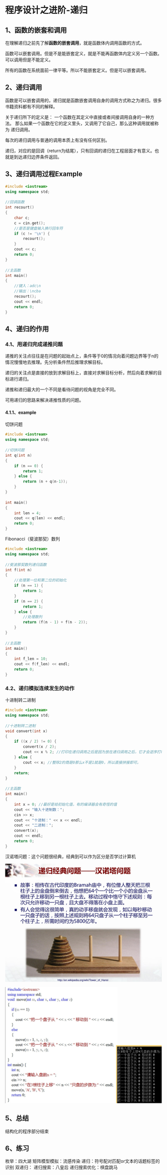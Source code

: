 # 程序设计之进阶-递归
## 1、函数的嵌套和调用
在理解递归之前先了解**函数的嵌套调用**，就是函数体内调用函数的方式。

函数可以嵌套调用。但是不是能嵌套定义，就是不能再函数体内定义另一个函数。可以调用但是不能定义。

所有的函数在系统面前一律平等。所以不能嵌套定义。但是可以嵌套调用。

## 2、递归调用
函数是可以嵌套调用的，递归就是函数嵌套调用自身的调用方式称之为递归。很多书籍资料都有不同的解释。

关于递归所下的定义是： 一个函数在其定义中直接或者间接调用自身的一种方法。 那么如果一个函数在它的定义里头，又调用了它自己，那么这种调用就被称为 递归调用。

每次的递归调用与普通的调用本质上有没有任何区别。

递归，对应的是回调（return为结尾），只有回调的递归在工程层面才有意义。也就是到达递归边界条件返回。


## 3、递归调用过程Example

```c++
#include <iostream>
using namespace std;

//回调函数
int recourt()
{
    char c;
    c = cin.get();
    //是否是键盘输入换行回车符
    if (c != '\n') {
        recourt();
    }
    cout << c;
    return 0;
}

//主函数
int main()
{
    //键入：adc\n
    //输出：\ncba
    recourt();
    cout << endl;
    return 0;
}
```

## 4、递归的作用
### 4.1、用递归完成递推问题

递推的关注点往往是在问题的起始点上，条件等于0的情况向着问题边界等于n的情况慢慢地去推理。先分析条件然后推理求解目标。

递归的关注点是直接的放到求解目标上，直接对求解目标分析，然后向着求解的目标进行递归。 

递推和递归最大的一个不同是看待问题的视角是完全不同。

可用递归的思路来解决递推性质的问题。

#### 4.1.1、example

切饼问题

```c++
#include <iostream>
using namespace std;

//切饼问题
int q(int n)
{
    if (n == 0) {
        return 1;
    } else {
        return (n + q(n-1));
    }
}

int main()
{
    int len = 4;
    cout << q(len) << endl;
    return 0;
}
```

Fibonacci（斐波那契）数列

```c++
#include <iostream>
using namespace std;

//斐波那契数列递归函数
int f(int n)
{
    //处理第一位和第二位的初始化
    if (n == 1) {
        return 1;
    }
    if (n == 2) {
        return 1;
    } else {
        //处理数列
        return (f(n - 1) + f(n - 2));
    }
}

//主函数
int main()
{
    int f_len = 10;
    cout << f(f_len) << endl;
    return 0;
}
```

### 4.2、递归模拟连续发生的动作

十进制转二进制

```c++
#include <iostream>
using namespace std;

//十进制转二进制
void convert(int x)
{
    if ((x / 2) != 0) {
        convert(x / 2);
        cout << x % 2; //打印在递归调用之后是因为放在递归调用之后，它才会逆序打印出来
    } else {
        cout << x; //整除2的商是0那么x不是1就是0，所以直接拼接即可。
    }
    return;
}

//主函数
int main()
{   
    int x = 0; //最好是给初始化值，有的编译器会有奇怪的值
    cout << "输入十进制数：";
    cin >> x;
    cout << "十进制：" << x << endl;
    cout << "二进制：";
    convert(x);
    cout << endl;
    return 0;
}
```

汉诺塔问题：这个问题很经典，经典到可以作为区分是否学过计算机

![](./images/汉诺塔问题.jpg)

![](./images/汉诺塔代码.jpg)


## 5、总结

结构化的程序部分结束

## 6、练习

枚举：四大湖
矩阵模型模拟：流感传染
递归：符号配对匹配or文本的话题标签的识别
双递归：
递归搜索：八皇后
递归搜索优化：棋盘跳马






